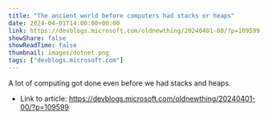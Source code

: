 ```yaml
---
title: "The ancient world before computers had stacks or heaps"
date: 2024-04-01T14:00:00+00:00
link: https://devblogs.microsoft.com/oldnewthing/20240401-00/?p=109599
showShare: false
showReadTime: false
thumbnail: images/dotnet.png
tags: ["devblogs.microsoft.com"]
---
```

A lot of computing got done even before we had stacks and heaps.

- Link to article: https://devblogs.microsoft.com/oldnewthing/20240401-00/?p=109599